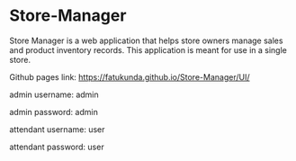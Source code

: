 # Store-Manager
Store Manager is a web application that helps store owners manage sales and product inventory records. This application is meant for use in a single store.

Github pages link: https://fatukunda.github.io/Store-Manager/UI/

admin username: admin 

admin password: admin

attendant username: user

attendant password: user
